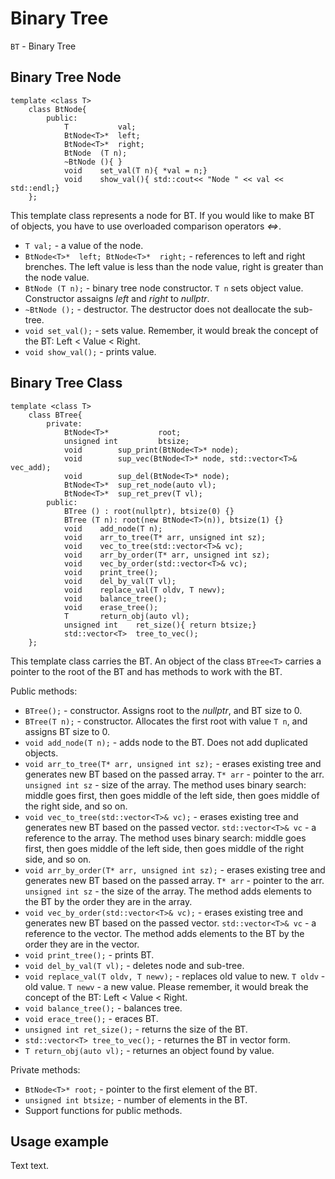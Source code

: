 # Binary Tree

`BT` - Binary Tree

## Binary Tree Node

```
template <class T>
    class BtNode{
        public:
            T           val;
            BtNode<T>*  left;
            BtNode<T>*  right;
            BtNode  (T n);
            ~BtNode (){ }
            void    set_val(T n){ *val = n;}
            void    show_val(){ std::cout<< "Node " << val << std::endl;}
    };
```
This template class represents a node for BT. If you would like to make BT of objects, you have to use overloaded comparison operators <i><=></i>.
* `T val;` - a value of the node.
* `BtNode<T>*  left; BtNode<T>*  right;` - references to left and right brenches. The left value is less than the node value, right is greater than the node value.
* `BtNode (T n);` - binary tree node constructor. `T n` sets object value. Constructor assaigns <i>left</i> and <i>right</i> to <i>nullptr</i>.
* `~BtNode ();` - destructor. The destructor does not deallocate the sub-tree.
* `void set_val();` - sets value. Remember, it would break the concept of the BT: Left < Value < Right.
* `void show_val();` - prints value.

## Binary Tree Class
```
template <class T>
    class BTree{
        private:
            BtNode<T>*           root;
            unsigned int         btsize;
            void        sup_print(BtNode<T>* node);
            void        sup_vec(BtNode<T>* node, std::vector<T>& vec_add);
            void        sup_del(BtNode<T>* node);
            BtNode<T>*  sup_ret_node(auto vl);
            BtNode<T>*  sup_ret_prev(T vl);
        public:
            BTree () : root(nullptr), btsize(0) {}
            BTree (T n): root(new BtNode<T>(n)), btsize(1) {}
            void    add_node(T n);
            void    arr_to_tree(T* arr, unsigned int sz);
            void    vec_to_tree(std::vector<T>& vc);
            void    arr_by_order(T* arr, unsigned int sz);
            void    vec_by_order(std::vector<T>& vc);
            void    print_tree();
            void    del_by_val(T vl);
            void    replace_val(T oldv, T newv);
            void    balance_tree();
            void    erase_tree();
            T       return_obj(auto vl);
            unsigned int    ret_size(){ return btsize;}
            std::vector<T>  tree_to_vec();
    };
```
This template class carries the BT. An object of the class `BTree<T>` carries a pointer to the root of the BT and has methods to work with the BT.

Public methods:
* `BTree();` - constructor. Assigns root to the <i>nullptr</i>, and BT size to 0.
* `BTree(T n);` - constructor. Allocates the first root with value `T n`, and assigns BT size to 0.
* `void add_node(T n);` - adds node to the BT. Does not add duplicated objects.
* `void arr_to_tree(T* arr, unsigned int sz);` - erases existing tree and generates new BT based on the passed array. `T* arr` - pointer to the arr. `unsigned int sz` - size of the array. The method uses binary search: middle goes first, then goes middle of the left side, then goes middle of the right side, and so on.
* `void vec_to_tree(std::vector<T>& vc);` - erases existing tree and generates new BT based on the passed vector. `std::vector<T>& vc` - a reference to the array. The method uses binary search: middle goes first, then goes middle of the left side, then goes middle of the right side, and so on.
* `void arr_by_order(T* arr, unsigned int sz);` - erases existing tree and generates new BT based on the passed array. `T* arr` - pointer to the arr. `unsigned int sz` - the size of the array. The method adds elements to the BT by the order they are in the array.
* `void vec_by_order(std::vector<T>& vc);` - erases existing tree and generates new BT based on the passed vector. `std::vector<T>& vc` - a reference to the vector. The method adds elements to the BT by the order they are in the vector.
* `void print_tree();` - prints BT.
* `void del_by_val(T vl);` - deletes node and sub-tree.
* `void replace_val(T oldv, T newv);` - replaces old value to new. `T oldv` - old value. `T newv` - a new value. Please remember, it would break the concept of the BT: Left < Value < Right.
* `void balance_tree();` - balances tree.
* `void erace_tree();` - eraces BT.
* `unsigned int ret_size();` - returns the size of the BT.
* `std::vector<T> tree_to_vec();` - returnes the BT in vector form.
* `T return_obj(auto vl);` - returnes an object found by value.

Private methods:
* `BtNode<T>* root;` - pointer to the first element of the BT.
* `unsigned int btsize;` - number of elements in the BT.
* Support functions for public methods.

## Usage example

Text text.
